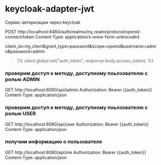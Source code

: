 # keycloak-adapter-jwt

Cервис авторизации через keycloak

POST http://localhost:8484/auth/realms/my_realm/protocol/openid-connect/token
Content-Type: application/x-www-form-urlencoded

client_id=my_client&grant_type=password&scope=openid&username=admin&password=admin


> {% client.global.set("auth_token", response.body.access_token); %}

###

### проверим доступ к методу, доступному поьлзователю с ролью ADMIN
GET http://localhost:8080/api/admin
Authorization: Bearer {{auth_token}}
Content-Type: application/json

### проверим доступ к методу, доступному поьлзователю с ролью USER
GET http://localhost:8080/api/user
Authorization: Bearer {{auth_token}}
Content-Type: application/json

### получим информацию о пользователе
GET http://localhost:8080/api/me
Authorization: Bearer {{auth_token}}
Content-Type: application/json